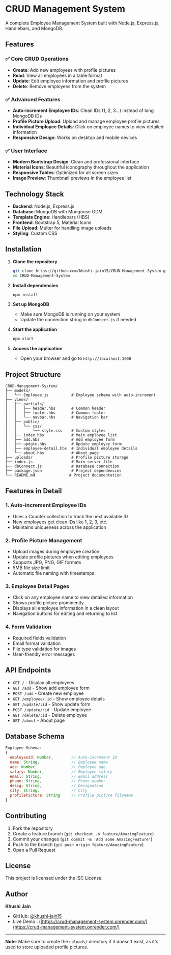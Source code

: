 # CRUD Management System

A complete Employee Management System built with Node.js, Express.js, Handlebars, and MongoDB.

## Features

### ✅ Core CRUD Operations
- **Create**: Add new employees with profile pictures
- **Read**: View all employees in a table format
- **Update**: Edit employee information and profile pictures
- **Delete**: Remove employees from the system

### ✅ Advanced Features
- **Auto-increment Employee IDs**: Clean IDs (1, 2, 3...) instead of long MongoDB IDs
- **Profile Picture Upload**: Upload and manage employee profile pictures
- **Individual Employee Details**: Click on employee names to view detailed information
- **Responsive Design**: Works on desktop and mobile devices

### ✅ User Interface
- **Modern Bootstrap Design**: Clean and professional interface
- **Material Icons**: Beautiful iconography throughout the application
- **Responsive Tables**: Optimized for all screen sizes
- **Image Preview**: Thumbnail previews in the employee list

## Technology Stack

- **Backend**: Node.js, Express.js
- **Database**: MongoDB with Mongoose ODM
- **Template Engine**: Handlebars (HBS)
- **Frontend**: Bootstrap 5, Material Icons
- **File Upload**: Multer for handling image uploads
- **Styling**: Custom CSS

## Installation

1. **Clone the repository**
   ```bash
   git clone https://github.com/khushi-jain15/CRUD-Management-System.git
   cd CRUD-Management-System
   ```

2. **Install dependencies**
   ```bash
   npm install
   ```

3. **Set up MongoDB**
   - Make sure MongoDB is running on your system
   - Update the connection string in `dbConnect.js` if needed

4. **Start the application**
   ```bash
   npm start
   ```

5. **Access the application**
   - Open your browser and go to `http://localhost:3000`

## Project Structure

```
CRUD-Management-System/
├── models/
│   └── Employee.js          # Employee schema with auto-increment
├── views/
│   ├── partials/
│   │   ├── header.hbs       # Common header
│   │   ├── footer.hbs       # Common footer
│   │   └── navbar.hbs       # Navigation bar
│   ├── public/
│   │   └── css/
│   │       └── style.css    # Custom styles
│   ├── index.hbs            # Main employee list
│   ├── add.hbs              # Add employee form
│   ├── update.hbs           # Update employee form
│   ├── employee-detail.hbs  # Individual employee details
│   └── about.hbs            # About page
├── uploads/                 # Profile picture storage
├── index.js                 # Main server file
├── dbConnect.js             # Database connection
├── package.json             # Project dependencies
└── README.md               # Project documentation
```

## Features in Detail

### 1. Auto-increment Employee IDs
- Uses a Counter collection to track the next available ID
- New employees get clean IDs like 1, 2, 3, etc.
- Maintains uniqueness across the application

### 2. Profile Picture Management
- Upload images during employee creation
- Update profile pictures when editing employees
- Supports JPG, PNG, GIF formats
- 5MB file size limit
- Automatic file naming with timestamps

### 3. Employee Detail Pages
- Click on any employee name to view detailed information
- Shows profile picture prominently
- Displays all employee information in a clean layout
- Navigation buttons for editing and returning to list

### 4. Form Validation
- Required fields validation
- Email format validation
- File type validation for images
- User-friendly error messages

## API Endpoints

- `GET /` - Display all employees
- `GET /add` - Show add employee form
- `POST /add` - Create new employee
- `GET /employee/:id` - Show employee details
- `GET /update/:id` - Show update form
- `POST /update/:id` - Update employee
- `GET /delete/:id` - Delete employee
- `GET /about` - About page

## Database Schema

```javascript
Employee Schema:
{
  employeeId: Number,        // Auto-increment ID
  name: String,              // Employee name
  age: Number,               // Employee age
  salary: Number,            // Employee salary
  email: String,             // Email address
  phone: String,             // Phone number
  desig: String,             // Designation
  city: String,              // City
  profilePicture: String     // Profile picture filename
}
```

## Contributing

1. Fork the repository
2. Create a feature branch (`git checkout -b feature/AmazingFeature`)
3. Commit your changes (`git commit -m 'Add some AmazingFeature'`)
4. Push to the branch (`git push origin feature/AmazingFeature`)
5. Open a Pull Request

## License

This project is licensed under the ISC License.

## Author

**Khushi Jain**
- GitHub: [@khushi-jain15](https://github.com/khushi-jain15)
- Live Demo : ([https://crud-management-system.onrender.com/](https://crud-management-system.onrender.com/)

---

**Note**: Make sure to create the `uploads/` directory if it doesn't exist, as it's used to store uploaded profile pictures.
